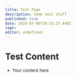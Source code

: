 ```yaml
---
title: Test Page
description: Some test stuff
published: true
date: 2020-07-06T10:33:27.448Z
tags: 
editor: undefined
---
```


# Test Content

- Your content here